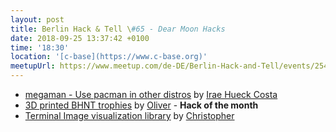 ```yaml
---
layout: post
title: Berlin Hack & Tell \#65 - Dear Moon Hacks
date: 2018-09-25 13:37:42 +0100
time: '18:30'
location: '[c-base](https://www.c-base.org)'
meetupUrl: https://www.meetup.com/de-DE/Berlin-Hack-and-Tell/events/254953945/
---
```



* [megaman - Use pacman in other distros](https://github.com/ihucos/megaman) by [Irae Hueck Costa](https://github.com/ihucos)
* [3D printed BHNT trophies](https://github.com/SP4CEberlin/hack-and-tell-berlin-3D-Trophy) by [Oliver](http://sp4ce.berlin) - **Hack of the month**
* [Terminal Image visualization library](https://github.com/chr5tphr/tctim) by [Christopher](https://github.com/chr5tphr)

